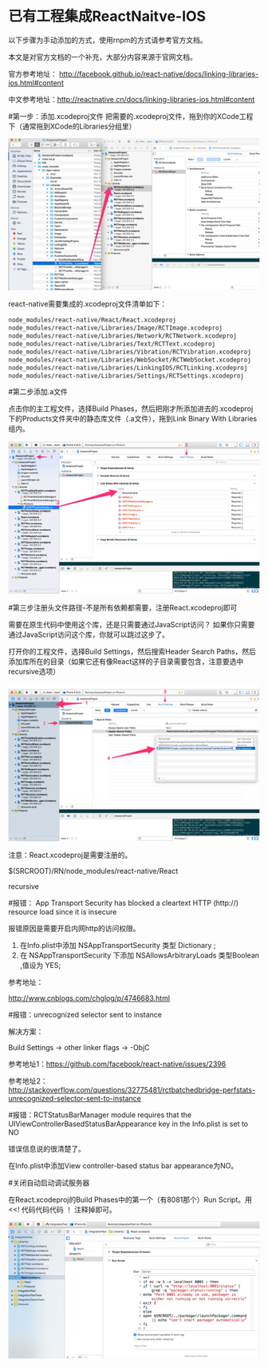 # 已有工程集成ReactNaitve-IOS

以下步骤为手动添加的方式，使用rnpm的方式请参考官方文档。

本文是对官方文档的一个补充，大部分内容来源于官网文档。

官方参考地址： http://facebook.github.io/react-native/docs/linking-libraries-ios.html#content

中文参考地址：http://reactnative.cn/docs/linking-libraries-ios.html#content

#第一步：添加.xcodeproj文件
把需要的.xcodeproj文件，拖到你的XCode工程下（通常拖到XCode的Libraries分组里）


![](media/14519905288921.jpg)


react-native需要集成的.xcodeproj文件清单如下：

```
node_modules/react-native/React/React.xcodeproj
node_modules/react-native/Libraries/Image/RCTImage.xcodeproj
node_modules/react-native/Libraries/Network/RCTNetwork.xcodeproj
node_modules/react-native/Libraries/Text/RCTText.xcodeproj
node_modules/react-native/Libraries/Vibration/RCTVibration.xcodeproj
node_modules/react-native/Libraries/WebSocket/RCTWebSocket.xcodeproj
node_modules/react-native/Libraries/LinkingIOS/RCTLinking.xcodeproj
node_modules/react-native/Libraries/Settings/RCTSettings.xcodeproj

```

#第二步添加.a文件

点击你的主工程文件，选择Build Phases，然后把刚才所添加进去的.xcodeproj下的Products文件夹中的静态库文件（.a文件），拖到Link Binary With Libraries组内。


![](media/14519905532406.jpg)


#第三步注册头文件路径-不是所有依赖都需要，注册React.xcodeproj即可

需要在原生代码中使用这个库，还是只需要通过JavaScript访问？
如果你只需要通过JavaScript访问这个库，你就可以跳过这步了。


打开你的工程文件，选择Build Settings，然后搜索Header Search Paths，然后添加库所在的目录（如果它还有像React这样的子目录需要包含，注意要选中recursive选项）

![](media/14519906182589.jpg)


注意：React.xcodeproj是需要注册的。

$(SRCROOT)/RN/node_modules/react-native/React  

recursive


#报错： App Transport Security has blocked a cleartext HTTP (http://) resource load since it is insecure

报错原因是需要开启内网http的访问权限。

1. 在Info.plist中添加 NSAppTransportSecurity 类型 Dictionary ;
1. 在 NSAppTransportSecurity 下添加 NSAllowsArbitraryLoads 类型Boolean ,值设为 YES;

参考地址：

http://www.cnblogs.com/chglog/p/4746683.html


#报错：unrecognized selector sent to instance

解决方案：

Build Settings -> other linker flags -> -ObjC


参考地址1：https://github.com/facebook/react-native/issues/2396

参考地址2：http://stackoverflow.com/questions/32775481/rctbatchedbridge-perfstats-unrecognized-selector-sent-to-instance


#报错：RCTStatusBarManager module requires that the UIViewControllerBasedStatusBarAppearance key in the Info.plist is set to NO

错误信息说的很清楚了。

在Info.plist中添加View controller-based status bar appearance为NO。


#关闭自动启动调试服务器

在React.xcodeproj的Build Phases中的第一个（有8081那个）Run Script。用    <<!   代码代码代码  ！  注释掉即可。

![123213123](media/123213123.png)


